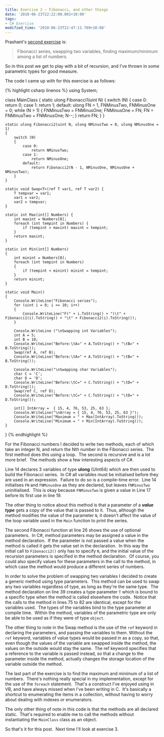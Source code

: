```yaml
---
title: Exercise 2 – Fibonacci, and other things
date: '2010-06-23T22:22:00.001+10:00'
tags:
- C# Exercise
modified_time: '2010-06-23T22:47:11.769+10:00'
---
```

Prashant's [second
exercise](https://www.articlecity.com/articles/computers_and_internet/article_2686.shtml)
is:

> Fibonacci series, swapping two variables, finding maximum/minimum
> among a list of numbers.

So in this post we get to play with a bit of recursion, and I've thrown
in some parametric types for good measure.
<!--more-->

The code I came up with for this exercise is as follows:

{% highlight csharp linenos %}
using System;

class MainClass
{
    static ulong Fibonacci1(uint N)
    {
        switch (N)
        {
            case 0:
                return 0;
            case 1:
                return 1;
            default:
                ulong FN = 1, FNMinusTwo, FNMinusOne = 0;
                while (N > 1)
                {
                    FNMinusTwo = FNMinusOne;
                    FNMinusOne = FN;
                    FN = FNMinusTwo + FNMinusOne;
                    N--;
                }
                return FN;
        }
    }

    static ulong Fibonacci2(uint N, ulong NMinusTwo = 0, ulong NMinusOne = 1)
    {
        switch (N)
        {
            case 0:
                return NMinusTwo;
            case 1:
                return NMinusOne;
            default:
                return Fibonacci2(N - 1, NMinusOne, NMinusOne + NMinusTwo);
        }
    }

    static void Swap<T>(ref T var1, ref T var2) {
        T tempvar = var1;
        var1 = var2;
        var2 = tempvar;
    }

    static int Max(int[] Numbers) {
        int maxint = Numbers[0];
        foreach (int tempint in Numbers) {
            if (tempint > maxint) maxint = tempint;
        }
        return maxint;
    }

    static int Min(int[] Numbers)
    {
        int minint = Numbers[0];
        foreach (int tempint in Numbers)
        {
            if (tempint < minint) minint = tempint;
        }
        return minint;
    }

    static void Main()
    {
        Console.WriteLine("Fibonacci series");
        for (uint i = 0; i <= 10; i++)
        {
            Console.WriteLine("F(" + i.ToString() + ")\t" + Fibonacci1(i).ToString() + "\t" + Fibonacci2(i).ToString());
        }

        Console.WriteLine ("\nSwapping int Variables");
        int A = 5;
        int B = 10;
        Console.WriteLine("Before:\tA=" + A.ToString() + "\tB=" + B.ToString());
        Swap(ref A, ref B);
        Console.WriteLine("Before:\tA=" + A.ToString() + "\tB=" + B.ToString());

        Console.WriteLine("\nSwapping char Variables");
        char C = 'C';
        char D = 'D';
        Console.WriteLine("Before:\tC=" + C.ToString() + "\tD=" + D.ToString());
        Swap(ref C, ref D);
        Console.WriteLine("Before:\tC=" + C.ToString() + "\tD=" + D.ToString());

        int[] IntArray =  { 15, 4, 76, 53, 25, 63 };
        Console.WriteLine("\nArray = { 15, 4, 76, 53, 25, 63 }");
        Console.WriteLine("Maximum = " + Max(IntArray).ToString());
        Console.WriteLine("Minimum = " + Min(IntArray).ToString());
    }
}
{% endhighlight %}

For the Fibonacci numbers I decided to write two methods, each of which
take an integer N, and return the Nth number in the Fibonacci series. 
The first method does this using a loop.  The second is recursive and is
a lot more brief.  The methods show a few interesting aspects of C#.

Line 14 declares 3 variables of type **ulong** (UInt64) which are then
used to build the Fibonacci series.  In C# all variables must be
initialised before they are used in an expression.  Failure to do so is
a compile-time error.  Line 14 initialises `FN` and `FNMinusOne` as they
are declared, but leaves `FNMinusTwo` uninitialised.  This is okay
because `FNMinusTwo` is given a value in Line 17 before its first use in
line 19.

The other thing to notice about this method is that a parameter of a
***value type*** gets a copy of the value that is passed to it.  Thus,
although the method modifies the value of the parameter `N`, it doesn't
affect the value of the loop variable used in the `Main` function to
print the series.

The second Fibonacci function at line 26 shows the use of optional
parameters.  In C#, method parameters may be assigned a value in the
method declaration.  If the parameter is not passed a value when the
method is called it gets the value set in the declaration.  In this way
the initial call to `Fibonacci2()` only has to specify `N`, and the
initial value of the recursion parameters is specified in the method
declaration.  Of course, you could also specify values for these
parameters in the call to the method, in which case the method would
produce a different series of numbers.

In order to solve the problem of swapping two variables I decided to
create a generic method using type parameters.  This method can be used
to swap any two variables regardless of type, as long as they're the
same type.  The method declaration on line 39 creates a type parameter
`T` which is bound to a specific type when the method is called
elsewhere the code.  Notice that the calls to the method in lines 75 to
82 are identical, except for the variables used.  The types of the
variables bind to the type parameter at compile time.  Within the
method, variables of the parametric type are only be able to be used as
if they were of type `object`.

The other thing to note in the Swap method is the use of the `ref`
keyword in declaring the parameters, and passing the variables to them.
Without the `ref` keyword, variables of value types would be passed in
as a copy, so that, even though the values of the variable are swapped
inside the method, the values on the outside would stay the same.  The
ref keyword specifies that a reference to the variable is passed
instead, so that a change to the parameter inside the method, actually
changes the storage location of the variable outside the method.

The last part of the exercise is to find the maximum and minimum of a
list of numbers.  There's nothing really special in my implementation,
except for the use of the `foreach` statement.  That's a construct I've
enjoyed using in VB, and have always missed when I've been writing in
C.  It's basically a shortcut to enumerating the items in a collection,
without having to worry about dealing with indexes or enumerators.

The only other thing of note in this code is that the methods are all
declared static.  That's required to enable me to call the methods
without instantiating the `MainClass` class as an object.

So that's it for this post.  Next time I'll look at exercise 3.
